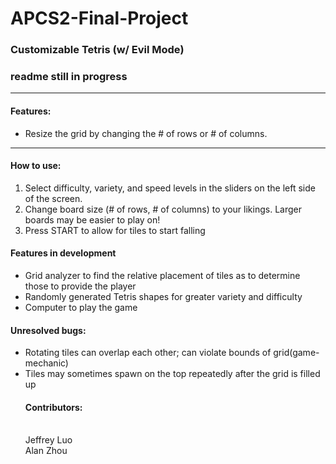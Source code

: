 # APCS2-Final-Project

<h3> Customizable Tetris (w/ Evil Mode) </h3>

<h3>readme still in progress</h3>

<hr>
<h4>Features:</h4>
<ul>
<li>Resize the grid by changing the # of rows or # of columns.</li>
</ul>
<hr>

<h4>How to use:</h4>
<ol>
<li>Select difficulty, variety, and speed levels in the sliders on the left side of the screen.</li>
<li>Change board size (# of rows, # of columns) to your likings. Larger boards may be easier to play on!
<li>Press START to allow for tiles to start falling</li>
</ol>

<h4>Features in development</h4>
<ul>
<li>Grid analyzer to find the relative placement of tiles as to determine those to provide the player</li>
<li>Randomly generated Tetris shapes for greater variety and difficulty</li>
<li>Computer to play the game</li>
</ul>

<h4>Unresolved bugs:</h4>
<ul>
<li>Rotating tiles can overlap each other; can violate bounds of grid(game-mechanic)</li>
<li>Tiles may sometimes spawn on the top repeatedly after the grid is filled up </li
</ul>

<h4>Contributors:</h4>
<br>
Jeffrey Luo
<br>
Alan Zhou
